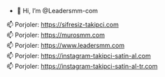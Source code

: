 - 👋 Hi, I’m @Leadersmm-com

 📫 Porjoler: <a href="https://sifresiz-takipci.com">https://sifresiz-takipci.com</a><br>
 📫 Porjoler: <a href="https://murosmm.com">https://murosmm.com</a><br>
 📫 Porjoler: <a href="https://www.leadersmm.com">https://www.leadersmm.com</a><br>
 📫 Porjoler: <a href="https://instagram-takipci-satin-al.com">https://instagram-takipci-satin-al.com</a><br>
 📫 Porjoler: <a href="https://instagram-takipci-satin-al-tr.com">https://instagram-takipci-satin-al-tr.com</a><br>
